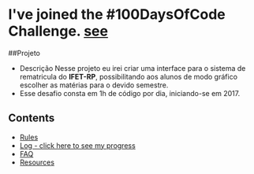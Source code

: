# I've joined the #100DaysOfCode Challenge. [see](/100main.md)

##Projeto

* Descrição 
  Nesse projeto eu irei criar uma interface para o sistema de rematricula do
  **IFET-RP**, possibilitando aos alunos de modo gráfico escolher as matérias para o devido
  semestre. 
* Esse desafio consta em 1h de código por dia, iniciando-se  em 2017.

## Contents
* [Rules](rules.md)
* [Log - click here to see my progress](log.md)
* [FAQ](FAQ.md)
* [Resources](resources.md)
